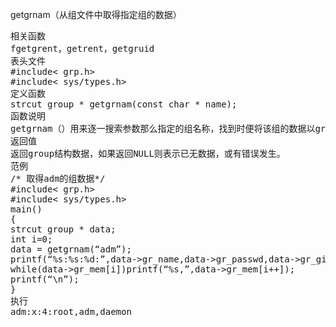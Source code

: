 getgrnam（从组文件中取得指定组的数据）
<pre>相关函数
fgetgrent，getrent，getgruid
表头文件
#include< grp.h>
#include< sys/types.h>
定义函数
strcut group * getgrnam(const char * name);
函数说明
getgrnam（）用来逐一搜索参数那么指定的组名称，找到时便将该组的数据以group结构返回。group 结构请参考getgrent（）。
返回值
返回group结构数据，如果返回NULL则表示已无数据，或有错误发生。
范例
/* 取得adm的组数据*/
#include< grp.h>
#include< sys/types.h>
main()
{
strcut group * data;
int i=0;
data = getgrnam(“adm”);
printf(“%s:%s:%d:”,data->gr_name,data->gr_passwd,data->gr_gid);
while(data->gr_mem[i])printf(“%s,”,data->gr_mem[i++]);
printf(“\n”);
}
执行
adm:x:4:root,adm,daemon</pre>